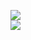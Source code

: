 [![](https://img.shields.io/badge/Made%20With-Github%20Spray-lightgrey.svg?style=for-the-badge&logo=github)](https://github.com/Annihil/github-spray#4726)  
[![](https://i.imgur.com/2DrTn0Z.gif)](https://github.com/Annihil/github-spray)